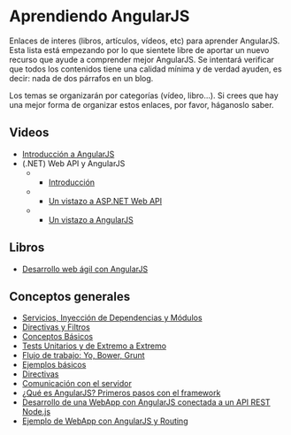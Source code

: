 Aprendiendo AngularJS
=====================

Enlaces de interes (libros, artículos, vídeos, etc) para aprender AngularJS. Esta lista está empezando por lo que sientete libre de aportar un nuevo recurso que ayude a comprender mejor AngularJS. Se intentará verificar que todos los contenidos tiene una calidad mínima y de verdad ayuden, es decir: nada de dos párrafos en un blog.

Los temas se organizarán por categorías (vídeo, libro...). Si crees que hay una mejor forma de organizar estos enlaces, por favor, háganoslo saber.


## Videos

* [Introducción a AngularJS](http://youtu.be/nj6l4_N6qFI)
* (.NET) Web API y AngularJS
    * - [Introducción](http://youtu.be/ee3AIUVgF1M)
    * - [Un vistazo a ASP.NET Web API](http://youtu.be/gYNV9Couw0I)
    * - [Un vistazo a AngularJS](http://youtu.be/ROFYPESiWpY)

## Libros

* [Desarrollo web ágil con AngularJS](http://carlosazaustre.es/blog/ebook-angular)

## Conceptos generales

* [Servicios, Inyección de Dependencias y Módulos](http://blog.koalite.com/2013/05/angularjs-servicios-inyeccion-de-dependencias-y-modulos/)
* [Directivas y Filtros](http://blog.koalite.com/2013/06/angularjs-directivas-y-filtros/)
* [Conceptos Básicos](http://blog.koalite.com/2013/05/angularjs-conceptos-basicos/)
* [Tests Unitarios y de Extremo a Extremo](http://blog.koalite.com/2013/06/angularjs-tests-unitarios-y-de-extremo-a-extremo/)
* [Flujo de trabajo: Yo, Bower, Grunt](https://github.com/jacarma/ngpro/wiki)
* [Ejemplos básicos](http://chuwiki.chuidiang.org/index.php?title=Ejemplos_Basicos_con_AngularJS)
* [Directivas](http://chuwiki.chuidiang.org/index.php?title=Directivas_con_AngularJS)
* [Comunicación con el servidor](http://chuwiki.chuidiang.org/index.php?title=Comunicar_AngularJS_con_el_Servidor)
* [¿Qué es AngularJS? Primeros pasos con el framework](http://carlosazaustre.es/blog/empezando-con-angular-js/)
* [Desarrollo de una WebApp con AngularJS conectada a un API REST Node.js](http://carlosazaustre.es/blog/tutorial-ejemplo-de-aplicacion-web-con-angular-js-y-api-rest-con-node/)
* [Ejemplo de WebApp con AngularJS y Routing](http://carlosazaustre.es/blog/tutorial-aplicacion-web-con-angularjs-y-routing/)
